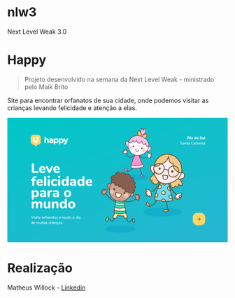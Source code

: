 # nlw3
Next Level Weak 3.0

# Happy
> Projeto desenvolvido na semana da Next Level Weak - ministrado pelo Maik Brito

Site para encontrar orfanatos de sua cidade, onde podemos visitar as crianças levando felicidade e atenção a elas.

![](./assets/model.png)

# Realização
Matheus Willock - [Linkedin](https://linkedin.com/in/mathueswillock) 
